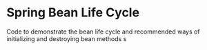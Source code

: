 # Spring Bean Life Cycle
Code to demonstrate the bean life cycle and recommended ways of initializing and destroying bean methods
s